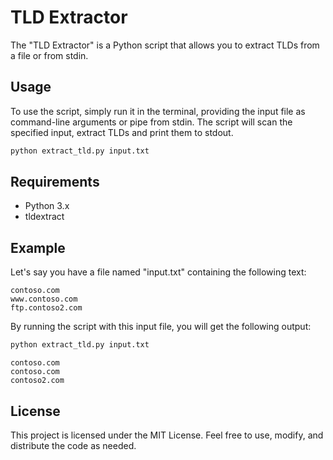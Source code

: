# TLD Extractor

The "TLD Extractor" is a Python script that allows you to extract TLDs from a
file or from stdin.

## Usage

To use the script, simply run it in the terminal, providing the input file as
command-line arguments or pipe from stdin. The script will scan the specified input, extract
TLDs and print them to stdout.

```bash
python extract_tld.py input.txt
```

## Requirements

   - Python 3.x
   - tldextract


## Example

Let's say you have a file named "input.txt" containing the following text:

```
contoso.com
www.contoso.com
ftp.contoso2.com
```

By running the script with this input file, you will get the following output:

```bash
python extract_tld.py input.txt
```
```
contoso.com
contoso.com
contoso2.com
```

## License

This project is licensed under the MIT License. Feel free to use, modify, and distribute the code as needed.
